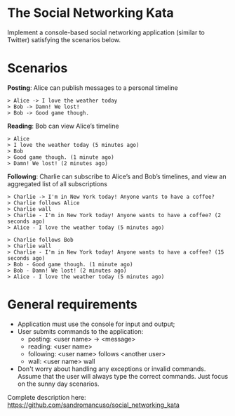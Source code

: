 The Social Networking Kata
=

Implement a console-based social networking application (similar to Twitter) satisfying the scenarios below.

Scenarios
==

**Posting**: Alice can publish messages to a personal timeline

```text
> Alice -> I love the weather today    
> Bob -> Damn! We lost!     
> Bob -> Good game though.    
```

**Reading**: Bob can view Alice’s timeline

```text
> Alice    
> I love the weather today (5 minutes ago)    
> Bob    
> Good game though. (1 minute ago)     
> Damn! We lost! (2 minutes ago)  
```

**Following**: Charlie can subscribe to Alice’s and Bob’s timelines, and view an aggregated list of all subscriptions

```text
> Charlie -> I'm in New York today! Anyone wants to have a coffee?     
> Charlie follows Alice    
> Charlie wall    
> Charlie - I'm in New York today! Anyone wants to have a coffee? (2 seconds ago)    
> Alice - I love the weather today (5 minutes ago)    
```

```text
> Charlie follows Bob    
> Charlie wall    
> Charlie - I'm in New York today! Anyone wants to have a coffee? (15 seconds ago)     
> Bob - Good game though. (1 minute ago)     
> Bob - Damn! We lost! (2 minutes ago)     
> Alice - I love the weather today (5 minutes ago) 
```

General requirements
== 

- Application must use the console for input and output; 
- User submits commands to the application: 
    - posting: \<user name> -> \<message> 
    - reading: \<user name> 
    - following: \<user name> follows \<another user> 
    - wall: \<user name> wall 
- Don't worry about handling any exceptions or invalid commands. Assume that the user will always type the correct commands. Just focus on the sunny day scenarios.

Complete description here: https://github.com/sandromancuso/social_networking_kata